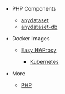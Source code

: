 - PHP Components

  - [anydataset](/php/anydataset.md)
  - [anydataset-db](/php/anydataset-db.md)

- Docker Images

  - [Easy HAProxy](/devops/docker-easy-haproxy/)

    - [Kubernetes](/devops/docker-easy-haproxy/kubernetes)

- More

  - [PHP](/php/)